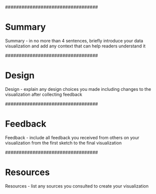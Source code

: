 ##################################
# Summary

Summary - in no more than 4 sentences, briefly introduce your data visualization and add any context that can help readers understand it

##################################
# Design

Design - explain any design choices you made including changes to the 
visualization after collecting feedback

##################################
# Feedback

Feedback - include all feedback you received from others on your visualization from the first sketch to the final visualization

##################################
# Resources

Resources - list any sources you consulted to create your visualization